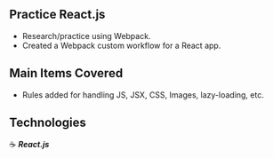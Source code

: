 ## Practice React.js

- Research/practice using Webpack.
- Created a Webpack custom workflow for a React app.

## Main Items Covered

- Rules added for handling JS, JSX, CSS, Images, lazy-loading, etc.

## Technologies

:coffee: **_React.js_**
